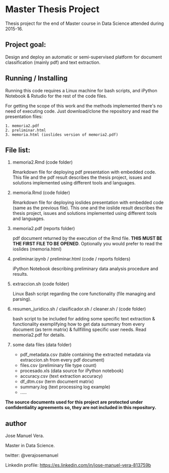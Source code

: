 # Master Thesis Project

Thesis project for the end of Master course in Data Science attended during 2015-16.

## Project goal:

Design and deploy an automatic or semi-supervised platform for document classification (mainly pdf) and text extraction.

## Running / Installing

Running this code requires a Linux machine for bash scripts, and iPython Notebook & Rstudio for the rest of the code files.

For getting the scope of this work and the methods implemented there's no need of executing code. Just download/clone the repository and read the presentation files:

	1. memoria2.pdf
	2. preliminar.html
	3. memoria.html (ioslides version of memoria2.pdf)
	
## File list:

1. memoria2.Rmd  (code folder)

	Rmarkdown file for deploying pdf presentation with embedded code. This file and the pdf result describes the thesis project, issues and solutions implemented using different tools and languages.
	
2. memoria.Rmd  (code folder)

	Rmarkdown file for deploying ioslides presentation with embedded code (same as the previous file). This one and the ioslide result describes the thesis project, issues and solutions implemented using different tools and languages.

3. memoria2.pdf  (reports folder)

	pdf document returned by the execution of the Rmd file. **THIS MUST BE THE FIRST FILE TO BE OPENED**. Optionally you would prefer to read the ioslides (memoria.html)

4. preliminar.ipynb / preliminar.html  (code / reports folders)

	iPython Notebook describing preliminary data analysis procedure and results. 
	
5. extraccion.sh (code folder)
	
	Linux Bash script regarding the core functionality (file managing and parsing).

6. resumen_juridico.sh  / clasificador.sh /  cleaner.sh /  (code folder)

	bash script to be included for adding some specific text extraction & functionality exemplifying how to get data summary from every document (as term matrix)  & fullfilling specific user needs. Read memoria2.pdf for details.

7. some data files   (data folder)
	
	- pdf_metadata.csv (table containing the extracted metadata via extraccion.sh from every pdf document)
	- files.csv (preliminary file type count)
	- procesado.xls (data source for iPython notebook)
	- accuracy.csv  (text extraction accuracy)
	- df_dtm.csv  (term document matrix)
	- summary.log (text processing log example)
	- .....
	

**The source documents used for this project are protected under confidentiality agreements so, they are not included in this repository.**

## author

Jose Manuel Vera.

Master in Data Science. 

twitter: @verajosemanuel

Linkedin profile: https://es.linkedin.com/in/jose-manuel-vera-813759b

